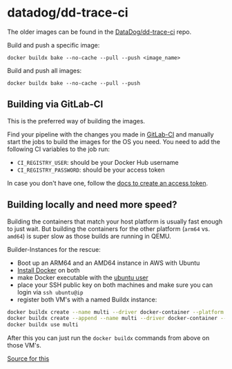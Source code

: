 # datadog/dd-trace-ci

The older images can be found in the [DataDog/dd-trace-ci](https://github.com/DataDog/dd-trace-ci/tree/master/php) repo.

Build and push a specific image:

```
docker buildx bake --no-cache --pull --push <image_name>
```

Build and push all images:

```
docker buildx bake --no-cache --pull --push
```

## Building via GitLab-CI

This is the preferred way of building the images.

Find your pipeline with the changes you made in
[GitLab-CI](https://gitlab.ddbuild.io/DataDog/apm-reliability/dd-trace-php/-/pipelines)
and manually start the jobs to build the images for the OS you need. You need to
add the following CI variables to the job run:

- `CI_REGISTRY_USER`: should be your Docker Hub username
- `CI_REGISTRY_PASSWORD`: should be your access token

In case you don't have one, follow the [docs to create an access
token](https://docs.docker.com/docker-hub/access-tokens/#create-an-access-token).

## Building locally and need more speed?

Building the containers that match your host platform is usually fast enough to
just wait. But building the containers for the other platform (`arm64` vs.
`amd64`) is super slow as those builds are running in QEMU.

Builder-Instances for the rescue:
- Boot up an ARM64 and an AMD64 instance in AWS with Ubuntu
- [Install Docker](https://docs.docker.com/engine/install/ubuntu/) on both
- make Docker executable with the [ubuntu user](https://docs.docker.com/engine/install/linux-postinstall/)
- place your SSH public key on both machines and make sure you can login via
  `ssh ubuntu@ip`
- register both VM's with a named Buildx instance:

```bash
docker buildx create --name multi --driver docker-container --platform linux/arm64 ssh://user@ip
docker buildx create --append --name multi --driver docker-container --platform linux/amd64 ssh://user@ip
docker buildx use multi
```

After this you can just run the `docker buildx` commands from above on those
VM's.

[Source for this](https://depot.dev/blog/building-arm-containers#option-3-running-your-own-builder-instances)
